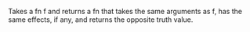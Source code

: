   Takes a fn f and returns a fn that takes the same arguments as f,
  has the same effects, if any, and returns the opposite truth value.